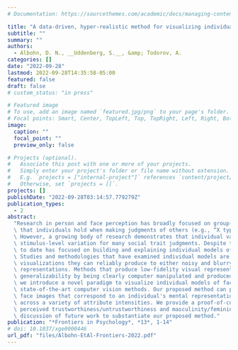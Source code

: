 ```yaml
---
# Documentation: https://sourcethemes.com/academic/docs/managing-content/

title: "A data-driven, hyper-realistic method for visualizing individual mental representations of faces"
subtitle: ""
summary: ""
authors:
  - Albohn, D. N., __Uddenberg, S.__, &amp; Todorov, A.
categories: []
date: "2022-09-28"
lastmod: 2022-09-28T14:35:58-05:00
featured: false
draft: false
# custom_status: "in press"

# Featured image
# To use, add an image named `featured.jpg/png` to your page's folder.
# Focal points: Smart, Center, TopLeft, Top, TopRight, Left, Right, BottomLeft, Bottom, BottomRight.
image:
  caption: ""
  focal_point: ""
  preview_only: false

# Projects (optional).
#   Associate this post with one or more of your projects.
#   Simply enter your project's folder or file name without extension.
#   E.g. `projects = ["internal-project"]` references `content/project/deep-learning/index.md`.
#   Otherwise, set `projects = []`.
projects: []
publishDate: "2022-09-28T03:14:57.779279Z"
publication_types:
  - 2
abstract:
  "Research in person and face perception has broadly focused on group-level consensus\
  \ that individuals hold when making judgments of others (e.g., “X type of face looks trustworthy”).\
  \ However, a growing body of research demonstrates that individual variation is larger than shared,\
  \ stimulus-level variation for many social trait judgments. Despite this insight, little research\
  \ to date has focused on building and explaining individual models of face perception.\
  \ Studies and methodologies that have examined individual models are limited in what\
  \ visualizations they can reliably produce to either noisy and blurry or computer avatar\
  \ representations. Methods that produce low-fidelity visual representations inhibit\
  \ generalizability by being clearly computer manipulated and produced. In the present work,\
  \ we introduce a novel paradigm to visualize individual models of face judgments by leveraging\
  \ state-of-the-art computer vision methods. Our proposed method can produce a set of photorealistic\
  \ face images that correspond to an individual's mental representation of a specific attribute\
  \ across a variety of attribute intensities. We provide a proof-of-concept study which examines\
  \ perceived trustworthiness/untrustworthiness and masculinity/femininity. We close with a\
  \ discussion of future work to substantiate our proposed method."
publication: "*Frontiers in Psychology*, *13*, 1-14"
# doi: 10.1037/xge0000446
url_pdf: "files/Albohn-EtAl-Frontiers-2022.pdf"
---
```

